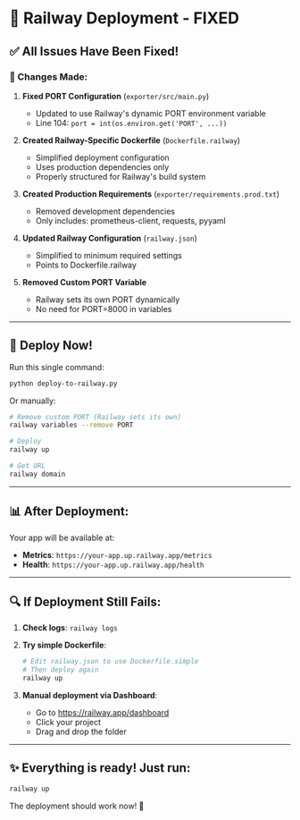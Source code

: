 # 🚂 Railway Deployment - FIXED

## ✅ All Issues Have Been Fixed!

### 🔧 Changes Made:

1. **Fixed PORT Configuration** (`exporter/src/main.py`)
   - Updated to use Railway's dynamic PORT environment variable
   - Line 104: `port = int(os.environ.get('PORT', ...))`

2. **Created Railway-Specific Dockerfile** (`Dockerfile.railway`)
   - Simplified deployment configuration
   - Uses production dependencies only
   - Properly structured for Railway's build system

3. **Created Production Requirements** (`exporter/requirements.prod.txt`)
   - Removed development dependencies
   - Only includes: prometheus-client, requests, pyyaml

4. **Updated Railway Configuration** (`railway.json`)
   - Simplified to minimum required settings
   - Points to Dockerfile.railway

5. **Removed Custom PORT Variable**
   - Railway sets its own PORT dynamically
   - No need for PORT=8000 in variables

---

## 🚀 Deploy Now!

Run this single command:
```bash
python deploy-to-railway.py
```

Or manually:
```bash
# Remove custom PORT (Railway sets its own)
railway variables --remove PORT

# Deploy
railway up

# Get URL
railway domain
```

---

## 📊 After Deployment:

Your app will be available at:
- **Metrics**: `https://your-app.up.railway.app/metrics`
- **Health**: `https://your-app.up.railway.app/health`

---

## 🔍 If Deployment Still Fails:

1. **Check logs**: `railway logs`

2. **Try simple Dockerfile**:
   ```bash
   # Edit railway.json to use Dockerfile.simple
   # Then deploy again
   railway up
   ```

3. **Manual deployment via Dashboard**:
   - Go to https://railway.app/dashboard
   - Click your project
   - Drag and drop the folder

---

## ✨ Everything is ready! Just run:
```bash
railway up
```

The deployment should work now! 🎉
